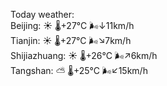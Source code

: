 Today weather:  
Beijing: ☀️   🌡️+27°C 🌬️↓11km/h  
Tianjin: ☀️   🌡️+27°C 🌬️↘7km/h  
Shijiazhuang: ☀️   🌡️+26°C 🌬️↗6km/h  
Tangshan: ⛅️  🌡️+25°C 🌬️↙15km/h  
